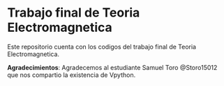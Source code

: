 # Trabajo final de Teoria Electromagnetica

Este repositorio cuenta con los codigos del trabajo final de Teoria Electromagnetica.

**Agradecimientos**: Agradecemos al estudiante Samuel Toro @Storo15012 que nos compartio la existencia de Vpython.
